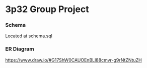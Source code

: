 # 3p32 Group Project

### Schema

Located at schema.sql

### ER Diagram
https://www.draw.io/#G17ShW0CAUOEnBLl88cmvr-g9rNtZNtuZH
